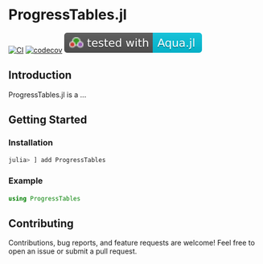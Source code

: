 # ProgressTables.jl

[![CI](https://github.com/raphasampaio/ProgressTables.jl/actions/workflows/CI.yml/badge.svg)](https://github.com/raphasampaio/ProgressTables.jl/actions/workflows/CI.yml)
[![codecov](https://codecov.io/gh/raphasampaio/ProgressTables.jl/graph/badge.svg?token=7tA9ajgsLf)](https://codecov.io/gh/raphasampaio/ProgressTables.jl)
[![Aqua](https://raw.githubusercontent.com/JuliaTesting/Aqua.jl/master/badge.svg)](https://github.com/JuliaTesting/Aqua.jl)

## Introduction

ProgressTables.jl is a ...

## Getting Started

### Installation

```julia
julia> ] add ProgressTables
```

### Example

```julia
using ProgressTables
```

## Contributing

Contributions, bug reports, and feature requests are welcome! Feel free to open an issue or submit a pull request.
